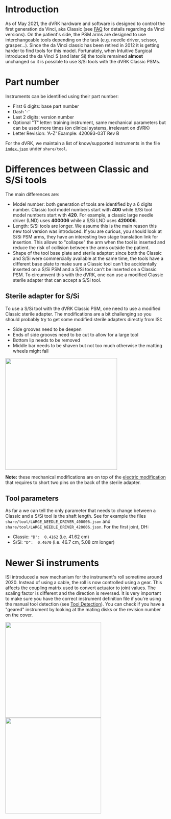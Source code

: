 # Introduction

As of May 2021, the dVRK hardware and software is designed to control the first generation da Vinci, aka Classic (see [FAQ](/jhu-dvrk/sawIntuitiveResearchKit/wiki/FAQ) for details regarding da Vinci versions).  On the patient's side, the PSM arms are designed to use interchangeable tools depending on the task (e.g. needle driver, scissor, grasper...).  Since the da Vinci classic has been retired in 2012 it is getting harder to find tools for this model.  Fortunately, when Intuitive Surgical introduced the da Vinci S (and later Si) the tools remained **almost** unchanged so it is possible to use S/Si tools with the dVRK Classic PSMs. 

# Part number

Instruments can be identified using their part number:
* First 6 digits: base part number
* Dash '-'
* Last 2 digits: version number
* Optional "T" letter: training instrument, same mechanical parameters but can be used more times (on clinical systems, irrelevant on dVRK)
* Letter Revision: 'A-Z'
Example: 420093-03T Rev B

For the dVRK, we maintain a list of know/supported instruments in the file [`index.json`](/jhu-dvrk/sawIntuitiveResearchKit/blob/master/share/tool/index.json) under `share/tool`.

# Differences between Classic and S/Si tools

The main differences are:
* Model number: both generation of tools are identified by a 6 digits number.  Classic tool model numbers start with **400** while S/Si tool model numbers start with **420**.  For example, a classic large needle driver (LND) uses **400006** while a S/Si LND uses **420006**.
* Length: S/Si tools are longer.  We assume this is the main reason this new tool version was introduced.  If you are curious, you should look at S/Si PSM arms, they have an interesting two stage translation link for insertion.  This allows to "collapse" the arm when the tool is inserted and reduce the risk of collision between the arms outside the patient.
* Shape of the tool base plate and sterile adapter: since both the Classic and S/Si were commercially available at the same time, the tools have a different base plate to make sure a Classic tool can't be accidentally inserted on a S/Si PSM and a S/Si tool can't be inserted on a Classic PSM.  To circumvent this with the dVRK, one can use a modified Classic sterile adapter that can accept a S/Si tool. 

## Sterile adapter for S/Si

To use a S/Si tool with the dVRK Classic PSM, one need to use a modified Classic sterile adapter.  The modifications are a bit challenging so you should probably try to get some modified sterile adapters directly from ISI:
* Side grooves need to be deepen
* Ends of side grooves need to be cut to allow for a large tool
* Bottom lip needs to be removed
* Middle bar needs to be shaven but not too much otherwise the matting wheels might fall 

<a href="/jhu-dvrk/sawIntuitiveResearchKit/wiki/assets/tools/serile-adapter-S-Si-tools.jpg"><img src="/jhu-dvrk/sawIntuitiveResearchKit/wiki/assets/tools/serile-adapter-S-Si-tools.jpg" width="350"></a>

**Note:** these mechanical modifications are on top of the [electric modification](/jhu-dvrk/sawIntuitiveResearchKit/wiki/Hardware#12-sterile-adapter) that requires to short two pins on the back of the sterile adapter.

## Tool parameters

As far a we can tell the only parameter that needs to change between a Classic and a S/Si tool is the shaft length.  See for example the files `share/tool/LARGE_NEEDLE_DRIVER_400006.json` and `share/tool/LARGE_NEEDLE_DRIVER_420006.json`.  For the first joint, DH:
* Classic: `"D":  0.4162` (i.e. 41.62 cm)
* S/Si: `"D":  0.4670` (i.e. 46.7 cm, 5.08 cm longer)

# Newer Si instruments

ISI introduced a new mechanism for the instrument's roll sometime around 2020.  Instead of using a cable, the roll is now controlled using a gear.  This affects the coupling matrix used to convert actuator to joint values.  The scaling factor is different and the direction is reversed.  It is very important to make sure you have the correct instrument definition file if you're using the manual tool detection (see [Tool Detection](/jhu-dvrk/sawIntuitiveResearchKit/wiki/Tool-Detection)).  You can check if you have a "geared" instrument  by looking at the mating disks or the revision number on the cover.

<a href="/jhu-dvrk/sawIntuitiveResearchKit/wiki/assets/tools/LND-S-rev12.jpg"><img src="/jhu-dvrk/sawIntuitiveResearchKit/wiki/assets/tools/LND-S-rev12.jpg" width="300"></a>
<a href="/jhu-dvrk/sawIntuitiveResearchKit/wiki/assets/tools/LND-Si-rev12-label.jpeg"><img src="/jhu-dvrk/sawIntuitiveResearchKit/wiki/assets/tools/LND-Si-rev12-label.jpeg" width="300"></a>


